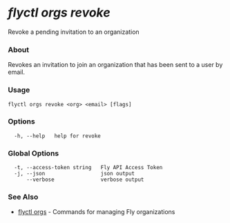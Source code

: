 # _flyctl orgs revoke_

Revoke a pending invitation to an organization

### About

Revokes an invitation to join an organization that has been sent to a 
user by email.

### Usage
~~~
flyctl orgs revoke <org> <email> [flags]
~~~

### Options

~~~
  -h, --help   help for revoke
~~~

### Global Options

~~~
  -t, --access-token string   Fly API Access Token
  -j, --json                  json output
      --verbose               verbose output
~~~

### See Also

* [flyctl orgs](/docs/flyctl/orgs/)	 - Commands for managing Fly organizations

